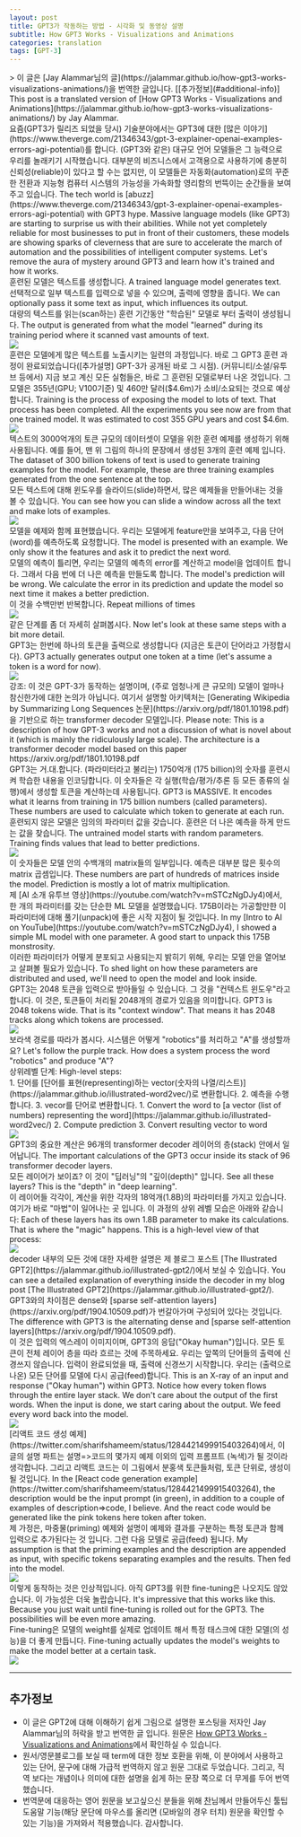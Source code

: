 ```yaml
---
layout: post
title: GPT3가 작동하는 방법 - 시각화 및 동영상 설명
subtitle: How GPT3 Works - Visualizations and Animations
categories: translation
tags: [GPT-3]
---
```


<div class="tooltip" markdown="1">
> 이 글은 [Jay Alammar님의 글](https://jalammar.github.io/how-gpt3-works-visualizations-animations/)을 번역한 글입니다. [[추가정보](#additional-info)]
<span class="tooltiptext">
This post is a translated version of [How GPT3 Works - Visualizations and Animations](https://jalammar.github.io/how-gpt3-works-visualizations-animations/) by Jay Alammar.
</span>
</div>

<div class="tooltip" markdown="1">
요즘(GPT3가 릴리즈 되었을 당시) 기술분야에서는 GPT3에 대한 [많은 이야기](https://www.theverge.com/21346343/gpt-3-explainer-openai-examples-errors-agi-potential)를 합니다. (GPT3와 같은) 대규모 언어 모델들은 그 능력으로 우리를 놀래키기 시작했습니다. 대부분의 비즈니스에서 고객용으로 사용하기에 충분히 신뢰성(reliable)이 있다고 할 수는 없지만, 이 모델들은 자동화(automation)로의 꾸준한 전환과 지능형 컴퓨터 시스템의 가능성을 가속화할 영리함의 번뜩이는 순간들을 보여주고 있습니다.
<span class="tooltiptext">
The tech world is [abuzz](https://www.theverge.com/21346343/gpt-3-explainer-openai-examples-errors-agi-potential) with GPT3 hype. Massive language models (like GPT3) are starting to surprise us with their abilities. While not yet completely reliable for most businesses to put in front of their customers, these models are showing sparks of cleverness that are sure to accelerate the march of automation and the possibilities of intelligent computer systems. Let's remove the aura of mystery around GPT3 and learn how it's trained and how it works.
</span>
</div>


<div class="tooltip" markdown="1">
훈련된 모델은 텍스트를 생성합니다.
<span class="tooltiptext">
A trained language model generates text.
</span>
</div>

<div class="tooltip" markdown="1">
선택적으로 일부 텍스트를 입력으로 넣을 수 있으며, 출력에 영향을 줍니다.
<span class="tooltiptext">
We can optionally pass it some text as input, which influences its output. 
</span>
</div>

<div class="tooltip" markdown="1">
대량의 텍스트를 읽는(scan하는) 훈련 기간동안 "학습된" 모델로 부터 출력이 생성됩니다.
<span class="tooltiptext">
The output is generated from what the model "learned" during its training period where it scanned vast amounts of text.
</span>
</div>


<div class="img-div-any-width" markdown="0">
  <img src="/images/gpt3/01-gpt3-language-model-overview.gif" />
  <br />

</div>


<!--more-->


<div class="tooltip" markdown="1">
훈련은 모델에게 많은 텍스트를 노출시키는 일련의 과정입니다. 바로 그 GPT3 훈련 과정이 완료되었습니다([추가설명] GPT-3가 공개된 바로 그 시점). (커뮤니티/소셜/유투브 등에서) 지금 보고 계신 모든 실험들은, 바로 그 훈련된 모델로부터 나온 것입니다. 그 모델은 355년(GPU; V100기준) 및 460만 달러($4.6m)가 소비/소요되는 것으로 예상합니다.
<span class="tooltiptext">
Training is the process of exposing the model to lots of text. That process has been completed. All the experiments you see now are from that one trained model. It was estimated to cost 355 GPU years and cost $4.6m.
</span>
</div>




<div class="img-div-any-width" markdown="0">
  <img src="/images/gpt3/02-gpt3-training-language-model.gif" />
  <br />

</div>


<div class="tooltip" markdown="1">
텍스트의 3000억개의 토큰 규모의 데이터셋이 모델을 위한 훈련 예제를 생성하기 위해 사용됩니다. 예를 들어, 맨 위 그림의 하나의 문장에서 생성된 3개의 훈련 예제 입니다. 
<span class="tooltiptext">
The dataset of 300 billion tokens of text is used to generate training examples for the model. For example, these are three training examples generated from the one sentence at the top. 
</span>
</div>

<div class="tooltip" markdown="1">
모든 텍스트에 대해 윈도우를 슬라이드(slide)하면서, 많은 예제들을 만들어내는 것을 볼 수 있습니다. 
<span class="tooltiptext">
You can see how you can slide a window across all the text and make lots of examples.
</span>
</div>



<div class="img-div-any-width" markdown="0">
  <img src="/images/gpt3/gpt3-training-examples-sliding-window.png" />
  <br />

</div>

<div class="tooltip" markdown="1">
모델을 예제와 함께 표현했습니다. 우리는 모델에게 feature만을 보여주고, 다음 단어(word)를 예측하도록 요청합니다. 
<span class="tooltiptext">
The model is presented with an example. We only show it the features and ask it to predict the next word. 
</span>
</div>

<div class="tooltip" markdown="1">
모델의 예측이 틀리면, 우리는 모델의 예측의 error를 계산하고 model을 업데이트 합니다. 그래서 다음 번에 더 나은 예측을 만들도록 합니다.
<span class="tooltiptext">
The model's prediction will be wrong. We calculate the error in its prediction and update the model so next time it makes a better prediction.
</span>
</div>

<div class="tooltip" markdown="1">
이 것을 수백만번 반복합니다. 
<span class="tooltiptext">
Repeat millions of times
</span>
</div>

<div class="img-div-any-width" markdown="0">
  <img src="/images/gpt3/03-gpt3-training-step-back-prop.gif" />
  <br />

</div>




<div class="tooltip" markdown="1">
같은 단계를 좀 더 자세히 살펴봅시다.
<span class="tooltiptext">
Now let's look at these same steps with a bit more detail.
</span>
</div>

<div class="tooltip" markdown="1">
GPT3는 한번에 하나의 토큰을 출력으로 생성합니다 (지금은 토큰이 단어라고 가정합시다).
<span class="tooltiptext">
GPT3 actually generates output one token at a time (let's assume a token is a word for now).
</span>
</div>



<div class="img-div-any-width" markdown="0">
  <img src="/images/gpt3/04-gpt3-generate-tokens-output.gif" />
  <br />

</div>


<div class="tooltip" markdown="1">
강조: 이 것은 GPT-3가 동작하는 설명이며, (주로 엄청나게 큰 규모의) 모델이 얼마나 참신한가에 대한 논의가 아닙니다. 여기서 설명할 아키텍처는 [Generating Wikipedia by Summarizing Long Sequences 논문](https://arxiv.org/pdf/1801.10198.pdf)을 기반으로 하는 transformer decoder 모델입니다.
<span class="tooltiptext">
Please note: This is a description of how GPT-3 works and not a discussion of what is novel about it (which is mainly the ridiculously large scale). The architecture is a transformer decoder model based on this paper https://arxiv.org/pdf/1801.10198.pdf
</span>
</div>




<div class="tooltip" markdown="1">
GPT3는 거.대.합니다. (파라미터라고 불리는) 1750억개 (175 billion)의 숫자를 훈련시켜 학습한 내용을 인코딩합니다. 이 숫자들은 각 실행(학습/평가/추론 등 모든 종류의 실행)에서 생성할 토큰을 계산하는데 사용됩니다. 
<span class="tooltiptext">
GPT3 is MASSIVE. It encodes what it learns from training in 175 billion numbers (called parameters). These numbers are used to calculate which token to generate at each run.
</span>
</div>

<div class="tooltip" markdown="1">
훈련되지 않은 모델은 임의의 파라미터 값을 갖습니다. 훈련은 더 나은 예측을 하게 만드는 값을 찾습니다.
<span class="tooltiptext">
The untrained model starts with random parameters. Training finds values that lead to better predictions.
</span>
</div>




<div class="img-div-any-width" markdown="0">
  <img src="/images/gpt3/gpt3-parameters-weights.png" />
  <br />

</div>


<div class="tooltip" markdown="1">
이 숫자들은 모델 안의 수백개의 matrix들의 일부입니다. 예측은 대부분 많은 횟수의 matrix 곱셈입니다.
<span class="tooltiptext">
These numbers are part of hundreds of matrices inside the model. Prediction is mostly a lot of matrix multiplication.
</span>
</div>

<div class="tooltip" markdown="1">
제 [AI 소개 유투브 영상](https://youtube.com/watch?v=mSTCzNgDJy4)에서, 한 개의 파라미터를 갖는 단순한 ML 모델을 설명했습니다. 175B이라는 가공할만한 이 파라미터에 대해 풀기(unpack)에 좋은 시작 지점이 될 것입니다. 
<span class="tooltiptext">
In my [Intro to AI on YouTube](https://youtube.com/watch?v=mSTCzNgDJy4), I showed a simple ML model with one parameter. A good start to unpack this 175B monstrosity.
</span>
</div>


<div class="tooltip" markdown="1">
이러한 파라미터가 어떻게 분포되고 사용되는지 밝히기 위해, 우리는 모델 안을 열어보고 살펴볼 필요가 있습니다.
<span class="tooltiptext">
To shed light on how these parameters are distributed and used, we'll need to open the model and look inside.
</span>
</div>

<div class="tooltip" markdown="1">
GPT3는 2048 토큰을 입력으로 받아들일 수 있습니다. 그 것을 "컨텍스트 윈도우"라고 합니다. 이 것은, 토큰들이 처리될 2048개의 경로가 있음을 의미합니다. 
<span class="tooltiptext">
GPT3 is 2048 tokens wide. That is its "context window". That means it has 2048 tracks along which tokens are processed.
</span>
</div>

<div class="img-div-any-width" markdown="0">
  <img src="/images/gpt3/05-gpt3-generate-output-context-window.gif" />
  <br />

</div>


<div class="tooltip" markdown="1">
보라색 경로를 따라가 봅시다. 시스템은 어떻게 "robotics"를 처리하고 "A"를 생성할까요?
<span class="tooltiptext">
Let's follow the purple track. How does a system process the word "robotics" and produce "A"?
</span>
</div>

<div class="tooltip" markdown="1">
상위레벨 단계:
<span class="tooltiptext">
High-level steps:
</span>
</div>

<div class="tooltip" markdown="1">
1. 단어를 [단어를 표현(representing)하는 vector(숫자의 나열/리스트)](https://jalammar.github.io/illustrated-word2vec/)로 변환합니다.
2. 예측을 수행합니다.
3. vecor를 단어로 변환합니다. 
<span class="tooltiptext"  markdown="1">
1. Convert the word to [a vector (list of numbers) representing the word](https://jalammar.github.io/illustrated-word2vec/)
2. Compute prediction
3. Convert resulting vector to word
</span>
</div>


<div class="img-div-any-width" markdown="0">
  <img src="/images/gpt3/06-gpt3-embedding.gif" />
  <br />

</div>



<div class="tooltip" markdown="1">
GPT3의 중요한 계산은 96개의 transformer decoder 레이어의 층(stack) 안에서 일어납니다. 
<span class="tooltiptext">
The important calculations of the GPT3 occur inside its stack of 96 transformer decoder layers. 
</span>
</div>

<div class="tooltip" markdown="1">
모든 레이어가 보이죠? 이 것이 "딥러닝"의 "깊이(depth)" 입니다. 
<span class="tooltiptext">
See all these layers? This is the "depth" in "deep learning".
</span>
</div>

<div class="tooltip" markdown="1">
이 레이어들 각각이, 계산을 위한 각자의 18억개(1.8B)의 파라미터를 가지고 있습니다. 여기가 바로 "마법"이 일어나는 곳 입니다. 이 과정의 상위 레벨 모습은 아래와 같습니다:
<span class="tooltiptext">
Each of these layers has its own 1.8B parameter to make its calculations. That is where the "magic" happens. This is a high-level view of that process:
</span>
</div>



<div class="img-div-any-width" markdown="0">
  <img src="/images/gpt3/07-gpt3-processing-transformer-blocks.gif" />
  <br />

</div>


<div class="tooltip" markdown="1">
decoder 내부의 모든 것에 대한 자세한 설명은 제 블로그 포스트 [The Illustrated GPT2](https://jalammar.github.io/illustrated-gpt2/)에서 보실 수 있습니다. 
<span class="tooltiptext">
You can see a detailed explanation of everything inside the decoder in my blog post [The Illustrated GPT2](https://jalammar.github.io/illustrated-gpt2/).
</span>
</div>

<div class="tooltip" markdown="1">
GPT3와의 차이점은 dense와 [sparse self-attention layers](https://arxiv.org/pdf/1904.10509.pdf)가 번갈아가며 구성되어 있다는 것입니다.
<span class="tooltiptext">
The difference with GPT3 is the alternating dense and [sparse self-attention layers](https://arxiv.org/pdf/1904.10509.pdf).
</span>
</div>







<div class="tooltip" markdown="1">
이 것은 입력의 엑스레이 이미지이며, GPT3의 응답("Okay human")입니다. 모든 토큰이 전체 레이어 층을 따라 흐르는 것에 주목하세요. 우리는 앞쪽의 단어들의 출력에 신경쓰지 않습니다. 입력이 완료되었을 때, 출력에 신경쓰기 시작합니다. 우리는 (출력으로 나온) 모든 단어를 모델에 다시 공급(feed)합니다.
<span class="tooltiptext">
This is an X-ray of an input and response ("Okay human") within GPT3. Notice how every token flows through the entire layer stack. We don't care about the output of the first words. When the input is done, we start caring about the output. We feed every word back into the model.
</span>
</div>


<div class="img-div-any-width" markdown="0">
  <img src="/images/gpt3/08-gpt3-tokens-transformer-blocks.gif" />
  <br />

</div>


<div class="tooltip" markdown="1">
[리액트 코드 생성 예제](https://twitter.com/sharifshameem/status/1284421499915403264)에서, 이 글의 설명 파트는 설명=>코드의 몇가지 예제 이외의 입력 프롬프트 (녹색)가 될 것이라 생각합니다. 그리고 리액트 코드는 이 그림에서 분홍색 토큰들처럼, 토큰 단위로, 생성이 될 것입니다.
<span class="tooltiptext">
In the [React code generation example](https://twitter.com/sharifshameem/status/1284421499915403264), the description would be the input prompt (in green), in addition to a couple of examples of description=>code, I believe. And the react code would be generated like the pink tokens here token after token.
</span>
</div>


<div class="tooltip" markdown="1">
제 가정은, 마중물(priming) 예제와 설명이 예제와 결과를 구분하는 특정 토큰과 함께 입력으로 추가된다는 것 입니다. 그런 다음 모델로 공급(feed) 됩니다. 
<span class="tooltiptext">
My assumption is that the priming examples and the description are appended as input, with specific tokens separating examples and the results. Then fed into the model.
</span>
</div>

<div class="img-div-any-width" markdown="0">
  <img src="/images/gpt3/09-gpt3-generating-react-code-example.gif" />
  <br />

</div>


<div class="tooltip" markdown="1">
이렇게 동작하는 것은 인상적입니다. 아직 GPT3를 위한 fine-tuning은 나오지도 않았습니다. 이 가능성은 더욱 놀랍습니다. 
<span class="tooltiptext">
It's impressive that this works like this. Because you just wait until fine-tuning is rolled out for the GPT3. The possibilities will be even more amazing.
</span>
</div>

<div class="tooltip" markdown="1">
Fine-tuning은 모델의 weight를 실제로 업데이트 해서 특정 태스크에 대한 모델(의 성능)을 더 좋게 만듭니다. 
<span class="tooltiptext">
Fine-tuning actually updates the model's weights to make the model better at a certain task.
</span>
</div>

<div class="img-div-any-width" markdown="0">
  <img src="/images/gpt3/10-gpt3-fine-tuning.gif" />
  <br />

</div>

---

## 추가정보

* 이 글은 GPT2에 대해 이해하기 쉽게 그림으로 설명한 포스팅을 저자인 Jay Alammar님의 허락을 받고 번역한 글 입니다. 원문은 [How GPT3 Works - Visualizations and Animations](https://jalammar.github.io/how-gpt3-works-visualizations-animations/)에서 확인하실 수 있습니다.
* 원서/영문블로그를 보실 때 term에 대한 정보 호환을 위해, 이 분야에서 사용하고 있는 단어, 문구에 대해 가급적 번역하지 않고 원문 그대로 두었습니다. 그리고, 직역 보다는 개념이나 의미에 대한 설명을 쉽게 하는 문장 쪽으로 더 무게를 두어 번역 했습니다.
* 번역문에 대응하는 영어 원문을 보고싶으신 분들을 위해 [찬](https://nlpinkorean.github.io)님께서 만들어두신 툴팁 도움말 기능(해당 문단에 마우스를 올리면 (모바일의 경우 터치) 원문을 확인할 수 있는 기능)을 가져와서 적용했습니다. 감사합니다.  

